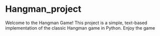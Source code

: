 # Hangman_project
Welcome to the Hangman Game! This project is a simple, text-based implementation of the classic Hangman game in Python.
Enjoy the game
